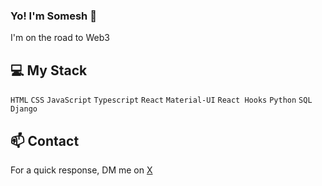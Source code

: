 ### Yo! I'm Somesh 🤙  

I'm on the road to Web3

## 💻 My Stack

`HTML` `CSS` `JavaScript` `Typescript` `React` `Material-UI` `React Hooks` `Python` `SQL` `Django` 

## 📫 Contact

 For a quick response, DM me on [X](https://twitter.com/0somesh)
